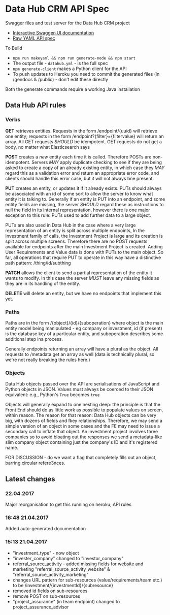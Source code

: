 # Data Hub CRM API Spec
Swagger files and test server for the Data Hub CRM project

- [Interactive Swagger-UI documentation](/docs)
- [Raw YAML API spec](/datahub.yml)

To Build
* `npm run makeyaml && npm run generate-node && npm start`
* The output file - `datahub.yml` - is the full spec
* `npm generate-client` makes a Python client for the API
* To push updates to Heroku you need to commit the generated files (in /gendocs & /public) - don't edit these directly

Both the generate commands require a working Java installation

## Data Hub API rules

### Verbs

**GET** retrieves entities. Requests in the form /endpoint/{uuid} will retrieve one entity; requests in the form /endpoint?{filter}={filtervalue} will return an array. All GET requests *SHOULD* be idempotent. GET requests do not get a body, no matter what Elasticsearch says

**POST** creates a *new* entity each time it is called. Therefore POSTs are non-idempotent. Servers *MAY* apply duplicate checking to see if they are being asked to create a copy of an already existing entity, in which case they *MAY* regard this as a validation error and return an appropriate error code, and clients should handle this error case, but it will not always bne present.

**PUT** creates an entity, or updates it if it already exists. PUTs should always be associated with an id of some sort to allow the server to know what entity it is talking to. Generally if an entity is PUT into an endpoint, and some entity fields are missing, the server *SHOULD* regard these as instructions to null the field in its internal representation, however there is one major exception to this rule: PUTs used to add further data to a large object.

PUTs are also used in Data Hub in the case where a very large representation of an entity is split across multiple endpoints, In the Investment family of calls, the Investment Project is large and its creation is split across multiple screens. Therefore there are no POST requests available for endpoints after the main Investment Project is created. Adding User Requirements and Value data is done with PUTs to the main object. So far, all operations that require PUT to operate in this way have a distinctive path pattern: /thing/id/subthing

**PATCH** allows the client to send a partial representation of the entity it wants to modify. In this case the server *MUST* leave any missing fields as they are in its handling of the entity.

**DELETE** will delete an entity, but we have no endpoints that implement this yet.

### Paths

Paths are in the form /{object}/{id}/{suboperation} where object is the main entity model being manipulated - eg company or investment, id (if present) is the database key of a particular entity, and suboperation describes some additional step ina  process.

Generally endpoints returning an array will have a plural as the object. All requests to /metadata get an array as well (data is technically plural, so we're not really breaking the rules here.)

### Objects

Data Hub objects passed over the API are serialisations of JavaScript and Python objects in JSON. Values must always be coerced to their JSON equivalent: e.g., Python's `True` becomes `true`

Objects will generally expand to one nesting deep: the principle is that the Front End should do as little work as possible to populate values on screen, within reason. The reason for that reason: Data Hub objects can be very big, with dozens of fields and fkey relationships. Therefore, we may send a simple version of an object in some cases and the FE may need to issue a secondary call to inflate that object. An investment project involves three companies so to avoid bloating out the responses we send a metadata-like slim company object containing just the company's ID and it's registered name.

FOR DISCUSSION - do we want a flag that completely fills out an object, barring circular refere3nces.



## Latest changes

### 22.04.2017

Major reorganisation to get this running on heroku; API rules

### 16:48 21.04.2017

Added auto-generated documentation

### 15:13 21.04.2017
- "investment_type" - now object
- "invester_company" changed to "investor_company"
- referral_source_activity - added missing fields for website and marketing "referral_source_activity_website" & "referral_source_activity_marketing"
- changes URL pattern for sub-resources (value/requirements/team etc.) to be /investment/{investmentId}/{subresource}
- removed id fields on sub-resources
- remove POST on sub-resources
- "project_assurance" (in team endpoint) changed to project_assurance_advisor